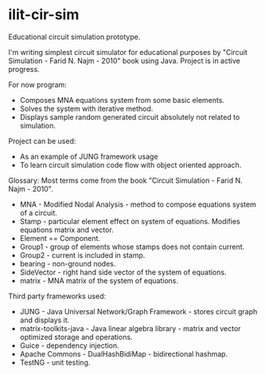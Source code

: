 ilit-cir-sim
============

Educational circuit simulation prototype.

I'm writing simplest circuit simulator for educational purposes by "Circuit Simulation - Farid N. Najm - 2010" book using Java. Project is in active progress.

For now program:
* Composes MNA equations system from some basic elements.
* Solves the system with iterative method.
* Displays sample random generated circuit absolutely not related to simulation.

Project can be used:
* As an example of JUNG framework usage
* To learn circuit simulation code flow with object oriented approach.

Glossary:
Most terms come from the book "Circuit Simulation - Farid N. Najm - 2010".
* MNA - Modified Nodal Analysis - method to compose equations system of a circuit.
* Stamp - particular element effect on system of equations. Modifies equations matrix and vector.
* Element == Component.
* Group1 - group of elements whose stamps does not contain current.
* Group2 - current is included in stamp.
* bearing - non-ground nodes.
* SideVector - right hand side vector of the system of equations.
* matrix - MNA matrix of the system of equations.

Third party frameworks used:
* JUNG - Java Universal Network/Graph Framework - stores circuit graph and displays it.
* matrix-toolkits-java - Java linear algebra library - matrix and vector optimized storage and operations.
* Guice - dependency injection.
* Apache Commons - DualHashBidiMap - bidirectional hashmap.
* TestNG - unit testing.
